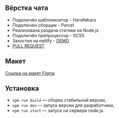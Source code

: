 
## Вёрстка чата

- Подключён шаблонизатор - Handlebars
- Подключен сборщик - Parcel
- Реализована раздача статики на Node.js
- Подключён препроцессор - SCSS
- Захостил на netlify - [DEMO](https://spiffy-kheer-564f95.netlify.app/)
- <a href='https://github.com/benzobak83/middle.messenger.praktikum.yandex/pull/1'>PULL REQUEST</a>

## Макет

[Ссылка на макет Figma](https://www.figma.com/file/24EUnEHGEDNLdOcxg7ULwV/Chat?node-id=1%3A103)

## Установка

- `npm run build` — сборка стабильной версии,
- `npm run dev` — запуск версии для разработчика,
- `npm run start` — запуск на сервере node.js.



